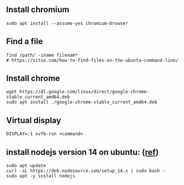 ## Install chromium
```
sudo apt install --assume-yes chromium-browser
```

## Find a file
```
find /path/ -iname filenam*
# https://vitux.com/how-to-find-files-on-the-ubuntu-command-line/
```

## Install chrome
```
wget https://dl.google.com/linux/direct/google-chrome-stable_current_amd64.deb
sudo apt install ./google-chrome-stable_current_amd64.deb
```


## Virtual display
```
DISPLAY=:1 xvfb-run <command>
```

## install nodejs version 14 on ubuntu: ([ref](https://computingforgeeks.com/install-node-js-14-on-ubuntu-debian-linux/))
```
sudo apt update
curl -sL https://deb.nodesource.com/setup_14.x | sudo bash -
sudo apt -y install nodejs
```
